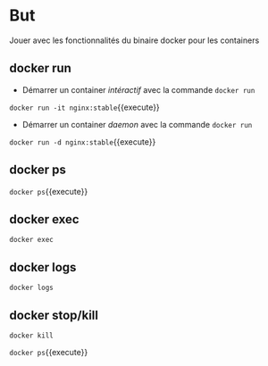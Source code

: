 # But

Jouer avec les fonctionnalités du binaire docker pour les containers

## docker run

* Démarrer un container _intéractif_ avec la commande `docker run`

`docker run -it nginx:stable`{{execute}}

* Démarrer un container _daemon_ avec la commande `docker run`

`docker run -d nginx:stable`{{execute}}

## docker ps

`docker ps`{{execute}}

## docker exec

`docker exec`

## docker logs

`docker logs`

## docker stop/kill

`docker kill`

`docker ps`{{execute}}
